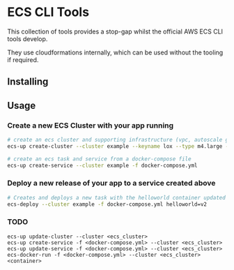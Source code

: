 ECS CLI Tools
=============

This collection of tools provides a stop-gap whilst the official AWS ECS CLI tools develop.

They use cloudformations internally, which can be used without the tooling if required.

## Installing



## Usage

### Create a new ECS Cluster with your app running

```bash
# create an ecs cluster and supporting infrastructure (vpc, autoscale group, security groups, etc)
ecs-up create-cluster --cluster example --keyname lox --type m4.large --size 4

# create an ecs task and service from a docker-compose file
ecs-up create-service --cluster example -f docker-compose.yml
```

### Deploy a new release of your app to a service created above

```bash
# Creates and deploys a new task with the helloworld container updated with a new image tag
ecs-deploy --cluster example -f docker-compose.yml helloworld=v2
```

### TODO

```
ecs-up update-cluster --cluster <ecs_cluster>
ecs-up create-service -f <docker-compose.yml> --cluster <ecs_cluster>
ecs-up update-service -f <docker-compose.yml> --cluster <ecs_cluster>
ecs-docker-run -f <docker-compose.yml> --cluster <ecs_cluster> <container>
```


